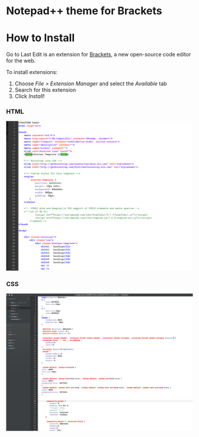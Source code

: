 Notepad++ theme for Brackets 
==========================

How to Install
==============
Go to Last Edit is an extension for [Brackets](https://github.com/adobe/brackets/), a new open-source code editor for the web.

To install extensions:

1. Choose _File > Extension Manager_ and select the _Available_ tab
2. Search for this extension
3. Click _Install_!

### HTML
![HTML Screenshot](https://github.com/EssamManzilak/NotepadPlusThemeForBrackets/blob/master/screenshot.png)

### CSS
![CSS Screenshot](https://github.com/EssamManzilak/NotepadPlusThemeForBrackets/blob/master/screenshot2.jpg)

 
 

